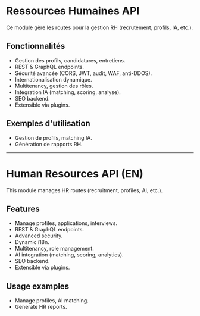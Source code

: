 # Ressources Humaines API

Ce module gère les routes pour la gestion RH (recrutement, profils, IA, etc.).

## Fonctionnalités
- Gestion des profils, candidatures, entretiens.
- REST & GraphQL endpoints.
- Sécurité avancée (CORS, JWT, audit, WAF, anti-DDOS).
- Internationalisation dynamique.
- Multitenancy, gestion des rôles.
- Intégration IA (matching, scoring, analyse).
- SEO backend.
- Extensible via plugins.

## Exemples d'utilisation
- Gestion de profils, matching IA.
- Génération de rapports RH.

---

# Human Resources API (EN)

This module manages HR routes (recruitment, profiles, AI, etc.).

## Features
- Manage profiles, applications, interviews.
- REST & GraphQL endpoints.
- Advanced security.
- Dynamic i18n.
- Multitenancy, role management.
- AI integration (matching, scoring, analytics).
- SEO backend.
- Extensible via plugins.

## Usage examples
- Manage profiles, AI matching.
- Generate HR reports.
